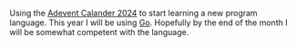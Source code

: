 Using the [Adevent Calander 2024](https://adventofcode.com/2024) to start learning a new program language. This year I will be using [Go](https://go.dev/). Hopefully by the end of the month I will be somewhat competent with the language.
